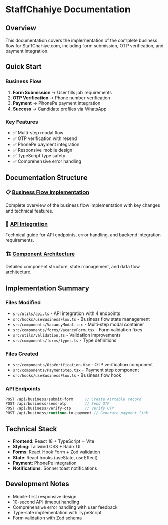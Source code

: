 # StaffChahiye Documentation

## Overview
This documentation covers the implementation of the complete business flow for StaffChahiye.com, including form submission, OTP verification, and payment integration.

## Quick Start

### Business Flow
1. **Form Submission** → User fills job requirements
2. **OTP Verification** → Phone number verification
3. **Payment** → PhonePe payment integration
4. **Success** → Candidate profiles via WhatsApp

### Key Features
- ✅ Multi-step modal flow
- ✅ OTP verification with resend
- ✅ PhonePe payment integration
- ✅ Responsive mobile design
- ✅ TypeScript type safety
- ✅ Comprehensive error handling

## Documentation Structure

### 📋 [Business Flow Implementation](./BUSINESS_FLOW_IMPLEMENTATION.md)
Complete overview of the business flow implementation with key changes and technical features.

### 🔌 [API Integration](./API_INTEGRATION.md)
Technical guide for API endpoints, error handling, and backend integration requirements.

### 🏗️ [Component Architecture](./COMPONENT_ARCHITECTURE.md)
Detailed component structure, state management, and data flow architecture.

## Implementation Summary

### Files Modified
- `src/utils/api.ts` - API integration with 4 endpoints
- `src/hooks/useBusinessFlow.ts` - Business flow state management
- `src/components/VacancyModal.tsx` - Multi-step modal container
- `src/components/forms/VacancyForm.tsx` - Form validation fixes
- `src/utils/validation.ts` - Validation improvements
- `src/components/forms/types.ts` - Type definitions

### Files Created
- `src/components/OtpVerification.tsx` - OTP verification component
- `src/components/PaymentStep.tsx` - Payment step component
- `src/hooks/useBusinessFlow.ts` - Business flow hook

### API Endpoints
```typescript
POST /api/business/submit-form     // Create Airtable record
POST /api/business/send-otp        // Send OTP
POST /api/business/verify-otp      // Verify OTP
POST /api/business/continue-to-payment // Generate payment link
```

## Technical Stack
- **Frontend**: React 18 + TypeScript + Vite
- **Styling**: Tailwind CSS + Radix UI
- **Forms**: React Hook Form + Zod validation
- **State**: React hooks (useState, useEffect)
- **Payment**: PhonePe integration
- **Notifications**: Sonner toast notifications

## Development Notes
- Mobile-first responsive design
- 10-second API timeout handling
- Comprehensive error handling with user feedback
- Type-safe implementation with TypeScript
- Form validation with Zod schema 